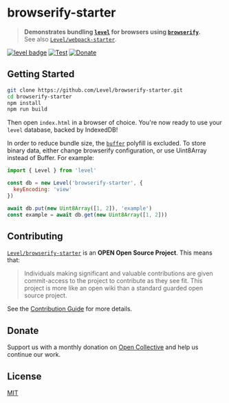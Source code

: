 # browserify-starter

> **Demonstrates bundling [`level`](https://github.com/Level/level) for browsers using [`browserify`](https://github.com/browserify/browserify).**  
> See also [`Level/webpack-starter`](https://github.com/Level/webpack-starter).

[![level badge][level-badge]](https://github.com/Level/awesome)
[![Test](https://img.shields.io/github/workflow/status/Level/browserify-starter/Test?label=test)](https://github.com/Level/browserify-starter/actions/workflows/test.yml)
[![Donate](https://img.shields.io/badge/donate-orange?logo=open-collective&logoColor=fff)](https://opencollective.com/level)

## Getting Started

```bash
git clone https://github.com/Level/browserify-starter.git
cd browserify-starter
npm install
npm run build
```

Then open `index.html` in a browser of choice. You're now ready to use your `level` database, backed by IndexedDB!

In order to reduce bundle size, the [`buffer`](https://github.com/feross/buffer) polyfill is excluded. To store binary data, either change browserify configuration, or use Uint8Array instead of Buffer. For example:

```js
import { Level } from 'level'

const db = new Level('browserify-starter', {
  keyEncoding: 'view'
})

await db.put(new Uint8Array([1, 2]), 'example')
const example = await db.get(new Uint8Array([1, 2]))
```

## Contributing

[`Level/browserify-starter`](https://github.com/Level/browserify-starter) is an **OPEN Open Source Project**. This means that:

> Individuals making significant and valuable contributions are given commit-access to the project to contribute as they see fit. This project is more like an open wiki than a standard guarded open source project.

See the [Contribution Guide](https://github.com/Level/community/blob/master/CONTRIBUTING.md) for more details.

## Donate

Support us with a monthly donation on [Open Collective](https://opencollective.com/level) and help us continue our work.

## License

[MIT](LICENSE)

[level-badge]: https://leveljs.org/img/badge.svg
